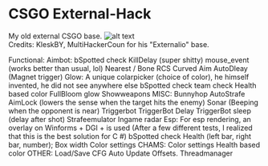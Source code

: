 # CSGO External-Hack
My old external CSGO base. 
![alt text](https://i.imgur.com/6Iao2mU.png)<br>
Credits: KleskBY, MultiHackerCoun for his "Externalio" base.

Functional:
Aimbot:
bSpotted check
KillDelay (super shitty)
mouse_event (works better than usual, lol)
Nearest / Bone
RCS
Curved Aim 
AutoDleay (Magnet trigger) 
Glow:
A unique colarpicker (choice of color), he himself invented, he did not see anywhere else
bSpotted check
team check
Health based color
FullBloom glow
Showweapons
MISC:
Bunnyhop
AutoStrafe 
AimLock (lowers the sense when the target hits the enemy)
Sonar (Beeping when the opponent is near)
Triggerbot
TriggerBot Delay
TriggerBot sleep (delay after shot)
Strafeemulator
Ingame radar
Esp:
For esp rendering, an overlay on Winforms + DGI + is used (After a few different tests, I realized that this is the best solution for C #)
bSpotted check
Health (left bar, right bar, number);
Box width
Color settings
CHAMS:
Color settings
Health based color
OTHER:
Load/Save CFG
Auto Update Offsets.
Threadmanager